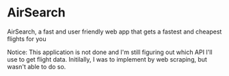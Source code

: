 # AirSearch

AirSearch, a fast and user friendly web app that gets a fastest and cheapest flights for you

Notice: This application is not done and I'm still figuring out which API I'll use to get flight data. Initilally, I was to implement by web scraping, but wasn't able to do so.

